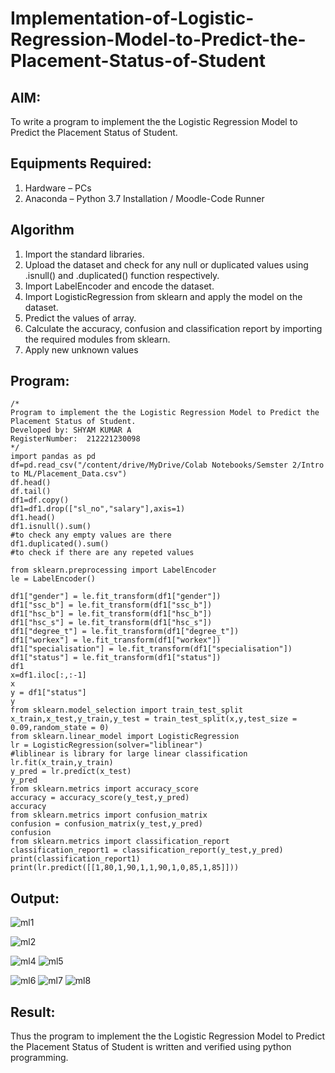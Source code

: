 # Implementation-of-Logistic-Regression-Model-to-Predict-the-Placement-Status-of-Student

## AIM:
To write a program to implement the the Logistic Regression Model to Predict the Placement Status of Student.

## Equipments Required:
1. Hardware – PCs
2. Anaconda – Python 3.7 Installation / Moodle-Code Runner

## Algorithm
1. Import the standard libraries.
2. Upload the dataset and check for any null or duplicated values using .isnull() and .duplicated() function respectively.
3. Import LabelEncoder and encode the dataset.
4. Import LogisticRegression from sklearn and apply the model on the dataset.
5. Predict the values of array.
6. Calculate the accuracy, confusion and classification report by importing the required modules from sklearn.
7. Apply new unknown values

## Program:
```
/*
Program to implement the the Logistic Regression Model to Predict the Placement Status of Student.
Developed by: SHYAM KUMAR A
RegisterNumber:  212221230098
*/
import pandas as pd
df=pd.read_csv("/content/drive/MyDrive/Colab Notebooks/Semster 2/Intro to ML/Placement_Data.csv")
df.head()
df.tail()
df1=df.copy()
df1=df1.drop(["sl_no","salary"],axis=1)
df1.head()
df1.isnull().sum()
#to check any empty values are there
df1.duplicated().sum()
#to check if there are any repeted values

from sklearn.preprocessing import LabelEncoder
le = LabelEncoder()

df1["gender"] = le.fit_transform(df1["gender"])
df1["ssc_b"] = le.fit_transform(df1["ssc_b"])
df1["hsc_b"] = le.fit_transform(df1["hsc_b"])
df1["hsc_s"] = le.fit_transform(df1["hsc_s"])
df1["degree_t"] = le.fit_transform(df1["degree_t"])
df1["workex"] = le.fit_transform(df1["workex"])
df1["specialisation"] = le.fit_transform(df1["specialisation"])
df1["status"] = le.fit_transform(df1["status"])
df1
x=df1.iloc[:,:-1]
x
y = df1["status"]
y
from sklearn.model_selection import train_test_split
x_train,x_test,y_train,y_test = train_test_split(x,y,test_size = 0.09,random_state = 0)
from sklearn.linear_model import LogisticRegression
lr = LogisticRegression(solver="liblinear")
#liblinear is library for large linear classification
lr.fit(x_train,y_train)
y_pred = lr.predict(x_test)
y_pred
from sklearn.metrics import accuracy_score
accuracy = accuracy_score(y_test,y_pred)
accuracy
from sklearn.metrics import confusion_matrix
confusion = confusion_matrix(y_test,y_pred)
confusion
from sklearn.metrics import classification_report
classification_report1 = classification_report(y_test,y_pred)
print(classification_report1)
print(lr.predict([[1,80,1,90,1,1,90,1,0,85,1,85]]))
```

## Output:
![ml1](https://user-images.githubusercontent.com/93427182/199434788-76452b1c-18fa-4ee0-a600-8448711a919a.png)

![ml2](https://user-images.githubusercontent.com/93427182/199434803-dc7d8ff3-68f9-49da-9d63-1c2ddcf2e2e6.png)

![ml4](https://user-images.githubusercontent.com/93427182/199434857-4cbc6507-4b87-4111-b3bd-05a0c929a897.png)
![ml5](https://user-images.githubusercontent.com/93427182/199434877-2fc875cb-55ab-4eaf-9e5e-d2f5841d6886.png)

![ml6](https://user-images.githubusercontent.com/93427182/199434916-2d240ead-17c6-4304-bafb-2793d2596875.png)
![ml7](https://user-images.githubusercontent.com/93427182/199434940-d732d432-4a90-4ef4-9be0-054c9d87b42c.png)
![ml8](https://user-images.githubusercontent.com/93427182/199434965-c392c41d-ef22-40a5-9661-18e60e85c164.png)

## Result:
Thus the program to implement the the Logistic Regression Model to Predict the Placement Status of Student is written and verified using python programming.
